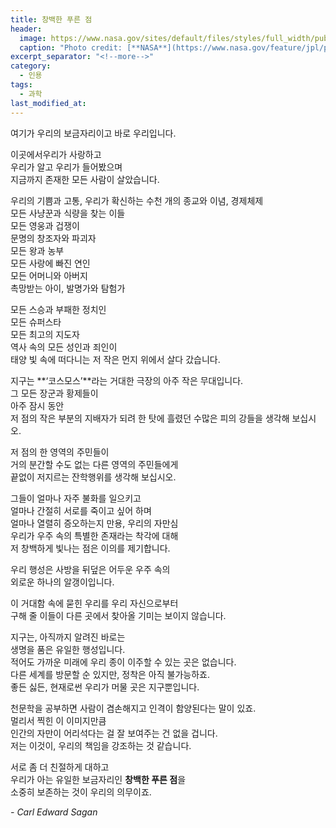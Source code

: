 ```yaml
---
title: 창백한 푸른 점
header:
  image: https://www.nasa.gov/sites/default/files/styles/full_width/public/thumbnails/image/pia23645_pbd_main-16.jpg?itok=GSe4gFx2
  caption: "Photo credit: [**NASA**](https://www.nasa.gov/feature/jpl/pale-blue-dot-revisited)"
excerpt_separator: "<!--more-->"
category:
  - 인용
tags:
  - 과학
last_modified_at:
---
```


여기가 우리의 보금자리이고 바로 우리입니다.

이곳에서우리가 사랑하고  
우리가 알고 우리가 들어봤으며  
지금까지 존재한 모든 사람이 살았습니다. 

<!--more--> 

우리의 기쁨과 고통, 우리가 확신하는 수천 개의 종교와 이념, 경제체제  
모든 사냥꾼과 식량을 찾는 이들  
모든 영웅과 겁쟁이  
문명의 창조자와 파괴자  
모든 왕과 농부  
모든 사랑에 빠진 연인  
모든 어머니와 아버지  
촉망받는 아이, 발명가와 탐험가

모든 스승과 부패한 정치인  
모든 슈퍼스타  
모든 최고의 지도자  
역사 속의 모든 성인과 죄인이  
태양 빛 속에 떠다니는 저 작은 먼지 위에서 살다 갔습니다.

지구는 **‘코스모스’**라는 거대한 극장의 아주 작은 무대입니다.  
그 모든 장군과 황제들이  
아주 잠시 동안  
저 점의 작은 부분의 지배자가 되려 한 탓에 흘렸던 수많은 피의 강들을 생각해 보십시오.

저 점의 한 영역의 주민들이  
거의 분간할 수도 없는 다른 영역의 주민들에게  
끝없이 저지르는 잔학행위를 생각해 보십시오.

그들이 얼마나 자주 불화를 일으키고  
얼마나 간절히 서로를 죽이고 싶어 하며  
얼마나 열렬히 증오하는지 만용, 우리의 자만심  
우리가 우주 속의 특별한 존재라는 착각에 대해  
저 창백하게 빛나는 점은 이의를 제기합니다.

우리 행성은 사방을 뒤덮은 어두운 우주 속의  
외로운 하나의 알갱이입니다.

이 거대함 속에 묻힌 우리를 우리 자신으로부터  
구해 줄 이들이 다른 곳에서 찾아올 기미는 보이지 않습니다.

지구는, 아직까지 알려진 바로는  
생명을 품은 유일한 행성입니다.  
적어도 가까운 미래에 우리 종이 이주할 수 있는 곳은 없습니다.  
다른 세계를 방문할 순 있지만, 정착은 아직 불가능하죠.  
좋든 싫든, 현재로썬 우리가 머물 곳은 지구뿐입니다.

천문학을 공부하면 사람이 겸손해지고 인격이 함양된다는 말이 있죠.  
멀리서 찍힌 이 이미지만큼  
인간의 자만이 어리석다는 걸 잘 보여주는 건 없을 겁니다.  
저는 이것이, 우리의 책임을 강조하는 것 같습니다.

서로 좀 더 친절하게 대하고  
우리가 아는 유일한 보금자리인 **창백한 푸른 점**을  
소중히 보존하는 것이 우리의 의무이죠. 

*- Carl Edward Sagan*

